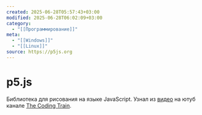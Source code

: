 ```yaml
---
created: 2025-06-28T05:57:43+03:00
modified: 2025-06-28T06:02:09+03:00
category:
  - "[[Программирование]]"
meta:
  - "[[Windows]]"
  - "[[Linux]]"
source: https://p5js.org
---
```


# p5.js

Библиотека для рисования на языке JavaScript. Узнал из [видео](https://youtu.be/17WoOqgXsRM?si=l7vMhnxIhtn8Y0fQ) на ютуб канале [The Coding Train](https://www.youtube.com/@TheCodingTrain).
